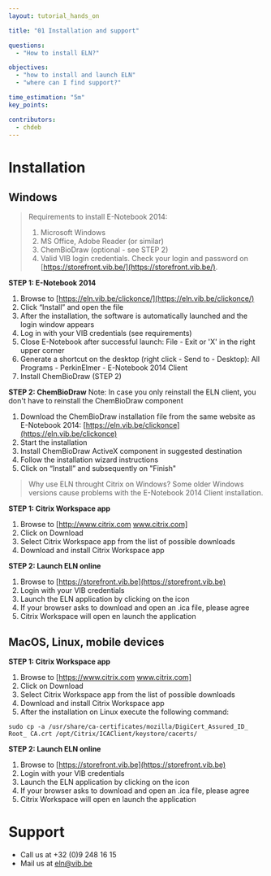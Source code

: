 ```yaml
---
layout: tutorial_hands_on

title: "01 Installation and support"

questions:
  - "How to install ELN?"

objectives:
  - "how to install and launch ELN"
  - "where can I find support?"

time_estimation: "5m"
key_points:

contributors:
  - chdeb
---
```

# Installation
## Windows
> Requirements to install E-Notebook 2014: 
> 1. Microsoft Windows
> 2. MS Office, Adobe Reader (or similar)
> 3. ChemBioDraw (optional - see STEP 2)
> 4. Valid VIB login credentials. Check your login and password on [https://storefront.vib.be/](https://storefront.vib.be/).

**STEP 1: E-Notebook 2014**

1. Browse to [https://eln.vib.be/clickonce/](https://eln.vib.be/clickonce/)
2. Click “Install” and open the file
3. After the installation, the software is automatically launched and the login window appears
4. Log in with your VIB credentials (see requirements)
5. Close E-Notebook after successful launch: File - Exit or 'X' in the right upper corner
6. Generate a shortcut on the desktop (right click - Send to - Desktop): All Programs - PerkinElmer - E-Notebook 2014 Client
7. Install ChemBioDraw (STEP 2)

**STEP 2: ChemBioDraw**
Note: In case you only reinstall the ELN client, you don't have to reinstall the ChemBioDraw component
1. Download the ChemBioDraw installation file from the same website as E-Notebook 2014: [https://eln.vib.be/clickonce](https://eln.vib.be/clickonce)
2. Start the installation
3. Install ChemBioDraw ActiveX component in suggested destination
4. Follow the installation wizard instructions
5. Click on “Install” and subsequently on "Finish"

> Why use ELN throught Citrix on Windows? 
Some older Windows versions cause problems with the E-Notebook 2014 Client installation.

**STEP 1: Citrix Workspace app**
1. Browse to [http://www.citrix.com www.citrix.com] 
2. Click on Download
3. Select Citrix Workspace app from the list of possible downloads
4. Download and install Citrix Workspace app

**STEP 2: Launch ELN online**
1. Browse to [https://storefront.vib.be](https://storefront.vib.be)
2. Login with your VIB credentials
3. Launch the ELN application by clicking on the icon
4. If your browser asks to download and open an .ica file, please agree
5. Citrix Workspace will open en launch the application

## MacOS, Linux, mobile devices
**STEP 1: Citrix Workspace app**
1. Browse to [https://www.citrix.com www.citrix.com] 
2. Click on Download
3. Select Citrix Workspace app from the list of possible downloads
4. Download and install Citrix Workspace app
5. After the installation on Linux execute the following command:
```
sudo cp -a /usr/share/ca-certificates/mozilla/DigiCert_Assured_ID_ Root_ CA.crt /opt/Citrix/ICAClient/keystore/cacerts/
```

**STEP 2: Launch ELN online**
1. Browse to [https://storefront.vib.be](https://storefront.vib.be)
2. Login with your VIB credentials
3. Launch the ELN application by clicking on the icon
4. If your browser asks to download and open an .ica file, please agree
5. Citrix Workspace will open en launch the application

# Support
- Call us at +32 (0)9 248 16 15
- Mail us at eln@vib.be